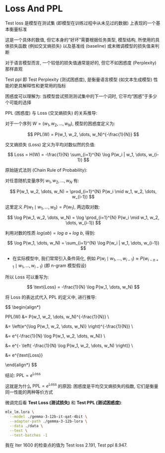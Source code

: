<script>
MathJax = {
  tex: {
    inlineMath: [['$', '$'], ['\\(', '\\)']]
  }
};
</script>
<script id="MathJax-script" async
  src="https://cdn.jsdelivr.net/npm/mathjax@3/es5/tex-chtml.js">
</script>

# Loss And PPL

Test loss 是模型在测试集 (即模型在训练过程中从未见过的数据) 上表现的一个基本衡量标准

这是一个具体的数值, 但它本身的“好坏”需要根据任务类型, 模型结构, 所使用的具体损失函数 (例如交叉熵损失) 以及基准线 (baseline) 或未微调模型的损失值来判断

对于语言模型而言, 一个较低的损失值通常是好的, 但它不如困惑度 (Perplexity) 那样直观

Test ppl 即 Test Perplexity (测试困惑度), 是衡量语言模型 (如文本生成模型) 性能的更具解释性和更常用的指标

困惑度可以理解为: 当模型尝试预测测试集中的下一个词时, 它平均“困惑”于多少个可能的选择

PPL (困惑度) 与 Loss (交叉熵损失) 的关系推导:

对于一个序列 $W=(w_1, w_2, \dots, w_N)$, 模型的困惑度定义为:

$$
PPL(W) = P(w_1, w_2, \dots, w_N)^{-\frac{1}{N}}
$$

交叉熵损失 (Loss) 定义为平均对数似然的负值:

$$
Loss = H(W) = -\frac{1}{N} \sum_{i=1}^{N} \log P(w_i | w_1, \dots, w_{i-1})
$$

原始链式法则 (Chain Rule of Probability):

对任意随机变量序列 $w_1, w_2, \dots, w_N$ 有:

$$
P(w_1, w_2, \dots, w_N)
= \prod_{i=1}^{N} P(w_i \mid w_1, w_2, \dots, w_{i-1})
$$

这里定义 $P(w_1 \mid w_1, \dots, w_0) = P(w_1)$, 两边取对数:

$$
\log P(w_1, w_2, \dots, w_N) = \log \prod_{i=1}^{N} P(w_i \mid w_1, w_2, \dots, w_{i-1})
$$

利用对数的性质 $log(ab)=log \ a + log \ b$, 得到:

$$
\log P(w_1, \dots, w_N) = \sum_{i=1}^{N} \log P(w_i | w_1, \dots, w_{i-1})
$$

* 在实际模型中, 我们常常引入条件简化, 例如 $P(w_i \mid w_1, \dots, w_{i-1}) \approx P(w_{i - n + 1} \mid w_1, \dots, w_{i-1})$ (即 n-gram 模型假设)

所以 Loss 可以重写为:

$$
\text{Loss} = -\frac{1}{N} \log P(w_1, \dots, w_N)
$$

将 Loss 的表达式代入 PPL 的定义中, 进行推导:

$$
\begin{align*}

PPL(W) &= P(w_1, w_2, \dots, w_N)^{-\frac{1}{N}} \\

&= \left(e^{\log P(w_1, w_2, \dots, w_N)} \right)^{-\frac{1}{N}} \\

&= e^{-\frac{1}{N} \log P(w_1, w_2, \dots, w_N)} \\

&= e^{- \left( -\frac{1}{N} \log P(w_1, w_2, \dots, w_N) \right)} \\

&= e^{\text{Loss}}

\end{align*}
$$

结论: $\text{PPL} = e^{\text{Loss}}$

这就是为什么 $\text{PPL} = e^{\text{Loss}}$ 的原因: 困惑度是平均交叉熵损失的指数, 它们是衡量同一性能的两种等价方式

微调完后看 **Test Loss (测试损失)** 和 **Test PPL (测试困惑度)**:

```zsh
mlx_lm.lora \
  --model ./gemma-3-12b-it-qat-4bit \
  --adapter-path ./gemma-3-12b-lora \
  --data ./data \
  --test \
  --test-batches -1
```

我在 Iter 1600 的检查点的值为 Test loss 2.191, Test ppl 8.947.
